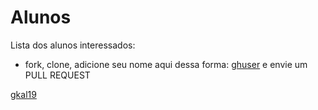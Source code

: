# Alunos

Lista dos alunos interessados:

- fork, clone, adicione seu nome aqui dessa forma: [ghuser](https://github.com/ghuser/) e envie um PULL REQUEST

[gkal19](htts://github.com/gkal19)